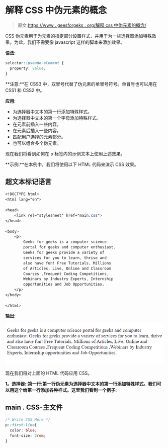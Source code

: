 # 解释 CSS 中伪元素的概念

> 原文:[https://www . geesforgeks . org/解释 css 中伪元素的概念/](https://www.geeksforgeeks.org/explain-the-concept-of-pseudo-elements-in-css/)

CSS 伪元素用于为元素的指定部分设置样式，并用于为一些选择器添加特殊效果。为此，我们不需要像 javascript 这样的脚本来添加效果。

**语法:**

```css
selector::pseudo-element {
  property: value;
}
```

**注意:**在 CSS3 中，双冒号代替了伪元素的单冒号符号。单冒号也可以用在 CSS1 和 CSS2 中。

**应用:**

*   为选择器中文本的第一行添加特殊样式。
*   为选择器中文本的第一个字母添加特殊样式。
*   在元素前插入一些内容。
*   在元素后插入一些内容。
*   匹配用户选择的元素部分。
*   也可以组合多个伪元素。

现在我们将看到如何在 p 标签内的示例文本上使用上述效果。

**示例:**在本例中，我们将使用以下 HTML 代码来演示 CSS 效果。

## 超文本标记语言

```css
<!DOCTYPE html>
<html lang="en">

<head>
    <link rel="stylesheet" href="main.css">
</head>

<body>
    <p>
        Geeks for geeks is a computer science 
        portal for geeks and computer enthusiast.
        Geeks for geeks provide a variety of 
        services for you to learn, thrive and 
        also have fun! Free Tutorials, Millions 
        of Articles, Live, Online and Classroom
        Courses ,Frequent Coding Competitions,
        Webinars by Industry Experts, Internship 
        opportunities and Job Opportunities.
    </p>
</body>

</html>
```

**输出:**

![](img/1ac5bcd83f818358fb748c752a843a4a.png)

现在我们将对上面的 HTML 代码应用 CSS。

**1。选择器::第一行:**第一行伪元素为选择器中文本的第一行**添加特殊样式。我们可以用这个给第一行添加各种样式。这里我们看到一个例子:**

## main . CSS-主文件

```css
/* Write CSS Here */
p::first-line{
  color: blue;
  font-size: 2rem;
}
```